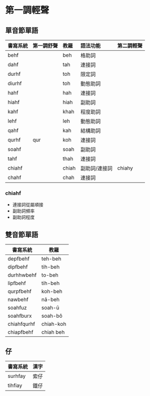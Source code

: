 # 第一調輕聲

## 單音節單語

| 書寫系統 | 第一調舒聲 | 教羅 | 語法功能 | 第二調輕聲 |
| :--- | :--- | :--- | :--- | :--- |
| behf || beh | 格助詞 ||
| dahf || tah | 連接詞 ||
| durhf || toh | 限定詞 ||
| diurhf || toh | 動態助詞 ||
| hahf || hah | 連接詞 ||
| hiahf || hiah | 副助詞 ||
| kahf || khah | 程度助詞 ||
| lehf || leh | 動態助詞 ||
| qahf || kah | 結構助詞 ||
| qurhf | qur | koh | 連接詞 ||
| soahf || soah | 副助詞 ||
| tahf || thah | 連接詞 ||
| chiahf || chiah | 副助詞/連接詞 | chiahy |
| chahf || chah | 連接詞 ||

### chiahf

* 連接詞從屬順接
* 副助詞頻率
* 副助詞程度

## 雙音節單語

| 書寫系統 | 教羅 |
| --- | --- |
| depfbehf | teh-beh |
| dipfbehf | tih-beh |
| durhhwbehf | to-beh |
| lipfbehf | tih-beh |
| qurpfbehf | koh-beh |
| nawbehf | nā-beh |
| soahfuz | soah-ū |
| soahfburx | soah-bô |
| chiahfqurhf | chiah-koh |
| chiapfbehf | chiah beh |

## 仔

| 書寫系統 | 漢字 |
| :--- | :--- |
| surhfay | 索仔 |
| tihfiay | 鐵仔 |
